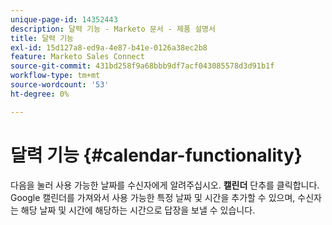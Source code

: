 ```yaml
---
unique-page-id: 14352443
description: 달력 기능 - Marketo 문서 - 제품 설명서
title: 달력 기능
exl-id: 15d127a8-ed9a-4e87-b41e-0126a38ec2b8
feature: Marketo Sales Connect
source-git-commit: 431bd258f9a68bbb9df7acf043085578d3d91b1f
workflow-type: tm+mt
source-wordcount: '53'
ht-degree: 0%

---
```


# 달력 기능 {#calendar-functionality}

다음을 눌러 사용 가능한 날짜를 수신자에게 알려주십시오. **캘린더** 단추를 클릭합니다. Google 캘린더를 가져와서 사용 가능한 특정 날짜 및 시간을 추가할 수 있으며, 수신자는 해당 날짜 및 시간에 해당하는 시간으로 답장을 보낼 수 있습니다.
